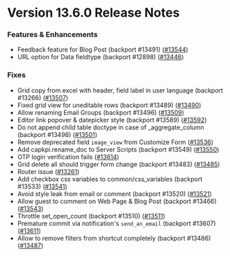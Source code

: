 # Version 13.6.0 Release Notes

### Features & Enhancements
- Feedback feature for Blog Post (backport #13491) ([#13544](https://github.com/capkpi/capkpi/pull/13544))
- URL option for Data fieldtype (backport #12898) ([#13446](https://github.com/capkpi/capkpi/pull/13446))

### Fixes
- Grid copy from excel with header, field label in user language (backport #13266) ([#13507](https://github.com/capkpi/capkpi/pull/13507))
- Fixed grid view for uneditable rows (backport #13489) ([#13490](https://github.com/capkpi/capkpi/pull/13490))
- Allow renaming Email Groups (backport #13496) ([#13509](https://github.com/capkpi/capkpi/pull/13509))
- Editor link popover & datepicker style  (backport #13589) ([#13592](https://github.com/capkpi/capkpi/pull/13592))
- Do not append child table doctype in case of _aggregate_column (backport #13498) ([#13501](https://github.com/capkpi/capkpi/pull/13501))
- Remove deprecated field `image_view` from Customize Form ([#13536](https://github.com/capkpi/capkpi/pull/13536))
- Add capkpi.rename_doc to Server Scripts (backport #13549) ([#13550](https://github.com/capkpi/capkpi/pull/13550))
- OTP login verification fails ([#13614](https://github.com/capkpi/capkpi/pull/13614))
- Grid delete all should trigger form change (backport #13483) ([#13485](https://github.com/capkpi/capkpi/pull/13485))
- Router issue ([#13261](https://github.com/capkpi/capkpi/pull/13261))
- Add checkbox css variables to common/css_variables (backport #13533) ([#13541](https://github.com/capkpi/capkpi/pull/13541))
- Avoid style leak from email or comment (backport #13520) ([#13521](https://github.com/capkpi/capkpi/pull/13521))
- Allow guest to comment on Web Page & Blog Post (backport #13466) ([#13543](https://github.com/capkpi/capkpi/pull/13543))
- Throttle set_open_count (backport #13510) ([#13511](https://github.com/capkpi/capkpi/pull/13511))
- Premature commit via notification's `send_an_email` (backport #13607) ([#13611](https://github.com/capkpi/capkpi/pull/13611))
- Allow to remove filters from shortcut completely (backport #13486) ([#13487](https://github.com/capkpi/capkpi/pull/13487))

